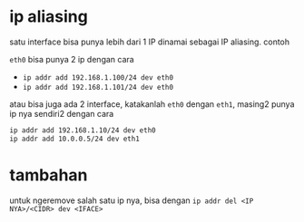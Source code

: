 # ip aliasing

satu interface bisa punya lebih dari 1 IP dinamai sebagai IP aliasing. contoh

`eth0` bisa punya 2 ip dengan cara
- `ip addr add 192.168.1.100/24 dev eth0`
- `ip addr add 192.168.1.101/24 dev eth0`

atau bisa juga ada 2 interface, katakanlah `eth0` dengan `eth1`, masing2 punya ip nya sendiri2 dengan cara

```sh
ip addr add 192.168.1.10/24 dev eth0
ip addr add 10.0.0.5/24 dev eth1
```

# tambahan
untuk ngeremove salah satu ip nya, bisa dengan `ip addr del <IP NYA>/<CIDR> dev <IFACE>`

